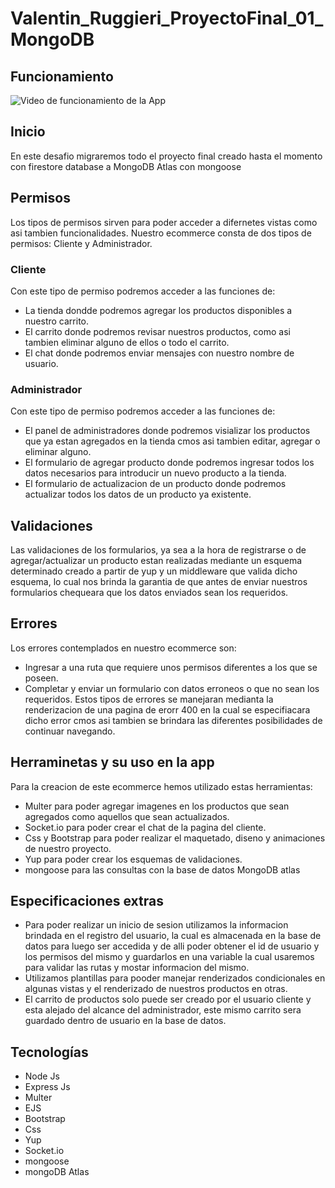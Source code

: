# Valentin_Ruggieri_ProyectoFinal_01_MongoDB

## Funcionamiento

![Video de funcionamiento de la App](https://media.giphy.com/media/OgKHI1g8jpomp6K9VK/giphy.gif)

## Inicio
En este desafio migraremos todo el proyecto final creado hasta el momento con firestore database a MongoDB Atlas con mongoose

## Permisos
Los tipos de permisos sirven para poder acceder a difernetes vistas como asi tambien funcionalidades.
Nuestro ecommerce consta de dos tipos de permisos: Cliente y Administrador.

### Cliente
Con este tipo de permiso podremos acceder a las funciones de:
 - La tienda dondde podremos agregar los productos disponibles a nuestro carrito.
 - El carrito donde podremos revisar nuestros productos, como asi tambien eliminar alguno de ellos o todo el carrito.
 - El chat donde podremos enviar mensajes con nuestro nombre de usuario.

### Administrador 
Con este tipo de permiso podremos acceder a las funciones de:
 - El panel de administradores donde podremos visializar los productos que ya estan agregados en la tienda cmos asi tambien editar, agregar o eliminar alguno.
 - El formulario de agregar producto donde podremos ingresar todos los datos necesarios para introducir un nuevo producto a la tienda.
 - El formulario de actualizacion de un producto donde podremos actualizar todos los datos de un producto ya existente.

## Validaciones
Las validaciones de los formularios, ya sea a la hora de registrarse o de agregar/actualizar un producto estan realizadas mediante un 
esquema determinado  creado a partir de yup y  un middleware que valida dicho esquema, lo cual nos brinda la garantia de que antes de enviar
nuestros formularios chequeara que los datos enviados sean los requeridos.

## Errores 
Los errores contemplados en nuestro ecommerce son:
 - Ingresar a una ruta que requiere unos permisos diferentes a los que se poseen.
 - Completar y enviar un formulario con datos erroneos o que no sean los requeridos.
 Estos tipos de errores se manejaran medianta la renderizacion de una pagina de erorr 400 en la cual se especifiacara dicho error
 cmos asi tambien se brindara las diferentes posibilidades de continuar navegando.
 
 ## Herraminetas y su uso en la app
 Para la creacion de este ecommerce hemos utilizado estas herramientas:
  - Multer para poder agregar imagenes en los productos que sean agregados como aquellos que sean actualizados.
  - Socket.io para poder crear el chat de la pagina del cliente.
  - Css y Bootstrap para poder realizar el maquetado, diseno y animaciones de nuestro proyecto.
  - Yup para poder crear los esquemas de validaciones.
  - mongoose para las consultas con la base de datos MongoDB atlas
 
 ## Especificaciones extras
  - Para poder realizar un inicio de sesion utilizamos la informacion brindada en el registro del usuario, la cual es almacenada en la base de datos para luego ser accedida y de alli poder obtener el id de usuario y los permisos del mismo y guardarlos en una variable la cual usaremos para validar las rutas y mostar informacion del mismo.
  - Utilizamos plantillas para pooder manejar renderizados condicionales en algunas vistas y el renderizado de nuestros productos en otras.
  - El carrito de productos solo puede ser creado por el usuario cliente y esta alejado del alcance del administrador, este mismo carrito sera guardado dentro de usuario en la base de datos.

## Tecnologías
- Node Js
- Express Js
- Multer
- EJS
- Bootstrap
- Css
- Yup
- Socket.io
- mongoose
- mongoDB Atlas


